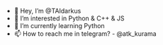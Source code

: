 - 👋 Hey, I’m @TAIdarkus
- 👀 I’m interested in Python & C++ & JS
- 🌱 I’m currently learning Python
- 📫 How to reach me in telegram? - @atk_kurama

<!---
TAIdarkus/TAIdarkus is a ✨ special ✨ repository because its `README.md` (this file) appears on your GitHub profile.
You can click the Preview link to take a look at your changes.
--->
